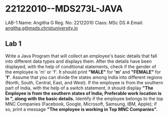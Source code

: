 # 22122010--MDS273L-JAVA
LAB-1
Name: Angitha G
Reg. No: 22122010
Class: MSc DS A
Email: angitha.g@msds.christuniversity.in

## Lab 1

Write a Java Program that will collect an employee's basic details that fall into different data types and displays them.
After the details have been displayed, with the help of conditional statements, check if the gender of the employee is 'm' or 'f'. It should print **"MALE"** for **'m'** and **"FEMALE"** for **'f'**.
Assume that you can divide the states among India into different regions (North, South, Central, East, and West). If the employee is from the southern part of India, with the help of a switch statement, it should display **"The Employee is from the southern states of India; Preferable work location is in <state>", along with the basic details.**
Identify if the employee belongs to the top MNC Companies (Facebook, Google, Microsoft, Samsung, IBM, Apple); if so, print a message **"The employee is working in Top MNC Companies".**
